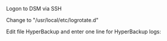 Logon to DSM via SSH

Change to "/usr/local/etc/logrotate.d"

Edit file HyperBackup and enter one line for HyperBackup logs:
